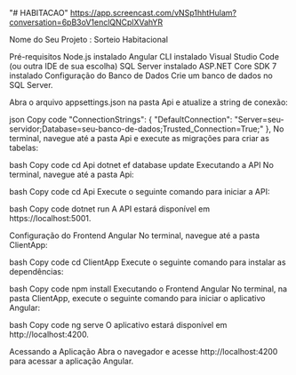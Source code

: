 "# HABITACAO" 
https://app.screencast.com/vNSp1hhtHulam?conversation=6pB3oV1enclQNCplXVahYR

Nome do Seu Projeto : Sorteio Habitacional

Pré-requisitos
Node.js instalado
Angular CLI instalado
Visual Studio Code (ou outra IDE de sua escolha)
SQL Server instalado
ASP.NET Core SDK 7 instalado
Configuração do Banco de Dados
Crie um banco de dados no SQL Server.

Abra o arquivo appsettings.json na pasta Api e atualize a string de conexão:

json
Copy code
"ConnectionStrings": {
  "DefaultConnection": "Server=seu-servidor;Database=seu-banco-de-dados;Trusted_Connection=True;"
},
No terminal, navegue até a pasta Api e execute as migrações para criar as tabelas:

bash
Copy code
cd Api
dotnet ef database update
Executando a API
No terminal, navegue até a pasta Api:

bash
Copy code
cd Api
Execute o seguinte comando para iniciar a API:

bash
Copy code
dotnet run
A API estará disponível em https://localhost:5001.

Configuração do Frontend Angular
No terminal, navegue até a pasta ClientApp:

bash
Copy code
cd ClientApp
Execute o seguinte comando para instalar as dependências:

bash
Copy code
npm install
Executando o Frontend Angular
No terminal, na pasta ClientApp, execute o seguinte comando para iniciar o aplicativo Angular:

bash
Copy code
ng serve
O aplicativo estará disponível em http://localhost:4200.

Acessando a Aplicação
Abra o navegador e acesse http://localhost:4200 para acessar a aplicação Angular.
